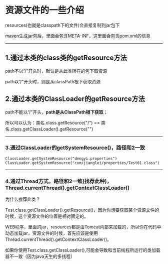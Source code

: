 # 资源文件的一些介绍

resources\(也就是classpath下的文件\)会直接复制到jar包下

maven生成jar包后，里面会包含META-INF，这里面会包含pom.xml的信息

---

## 1.通过本类的class类的getResource方法

path不以“/"开头时，默认是从此类所在的包下取资源

path以”/"开头时，则是从classPath根下获取资源

## 2.通过本类的ClassLoader的getResource方法

path不能以“/"开头，**path是从ClassPath根下获取**；

所以可以认为：类名.class.getResource\("/"\) == 类名.class.getClassLoader\(\).getResource\(""\)

---

### 3.通过ClassLoader的getSystemResource\(\)，路径和2一致

```
ClassLoader.getSystemResource("dengyi.properties")
ClassLoader.getSystemResource("com/jianglei/properties/Test01.class")
```

---

### 4.通过Thread方式，路径和2一致\(找荐此种\)，Thread.currentThread\(\).getContextClassLoader\(\)

为什么推荐此类？

Test.class.getClassLoader\(\).getResource\(\)，因为你想要获取某个资源文件的时候，这个资源文件的位置是相对固定的。

WEB程序，里面的jar，resources都是由Tomcat内部来加载的，所以你在代码中动态加载jar，资源文件的时候，首先应该是使用Thread.currentThread\(\).getContextClassLoader\(\)。

如果你使用Test.class.getClassLoader\(\),可能会导致和当前线程所运行的类加载器不一致（因为java天生的多线程）



